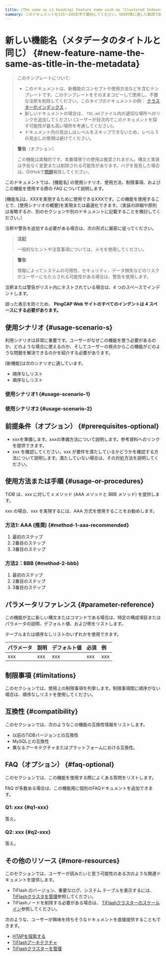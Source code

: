 ```yaml
---
title: (The same as L1 heading) Feature name such as "Clustered Indexes" in 59 characters or less. Include the keywords of this document. Test title here https://moz.com/learn/seo/title-tag
summary: このドキュメントを115～145文字で要約してください。SEO対策に適した動詞で始め、このドキュメントから何が得られるのかをユーザーに伝えましょう。例えば、「クラスター化インデックスとは何か、そしてクラスター化インデックスを使って…」などです。導入段落で記事の意図を説明している場合は、長さを調整した上で、ここでもそのまま使用できます。
---
```


# 新しい機能名（メタデータのタイトルと同じ） {#new-feature-name-the-same-as-title-in-the-metadata}

> このテンプレートについて:
>
> -   このドキュメントは、新機能のコンセプトや使用方法などを含むテンプレートです。このテンプレートをそのままコピーして使用し、不要な注釈を削除してください。このタイプのドキュメントの例： [クラスター化インデックス](/clustered-indexes.md) 。
> -   新しいドキュメントの場合は、 `TOC.md`ファイル内の適切な場所へのリンクを追加してください (ユーザーが目次内でこのドキュメントを探す可能性が最も高い場所を考慮してください)。
> -   ドキュメント内の見出しはレベルをスキップできないため、レベル 5 の見出しの使用は避けてください。

> **警告**（オプション）
>
> この機能は実験的です。本番環境での使用は推奨されません。構文と実装は予告なく変更または削除される可能性があります。バグを発見した場合は、GitHubで[問題](https://github.com/pingcap/tidb/issues)報告してください。

このドキュメントでは、[機能名] の使用シナリオ、使用方法、制限事項、およびこの機能を使用する際の FAQ について説明します。

[機能名]は、XXXを実現するために使用できるXXXです。この機能を使用することで、[使用シナリオの概要]を実現または最適化できます。（実装の詳細や原則は省略するか、別のセクションや別のドキュメントに記載することを検討してください。）

注釈や警告を追加する必要がある場合は、次の形式に厳密に従ってください。

> **注記**
>
> 一般的なヒントや注意事項については、メモを使用してください。

> **警告**
>
> 情報によってシステムの可用性、セキュリティ、データ損失などのリスクがユーザーにもたらされる可能性がある場合は、警告を使用します。

注釈または警告がリスト内にネストされている場合は、4 つのスペースでインデントします。

誤った表示を防ぐため、 **PingCAP Web サイトのすべてのインデントは 4 スペースにする必要があります。**

## 使用シナリオ {#usage-scenario-s}

利用シナリオは非常に重要です。ユーザーがなぜこの機能を使う必要があるのか、どのような場合に使えるのか、そしてユーザーの視点からこの機能がどのような問題を解決できるのかを紹介する必要があります。

[新機能]は次のシナリオに適しています。

-   順序なしリスト
-   順序なしリスト

### 使用シナリオ1 {#usage-scenario-1}

### 使用シナリオ2 {#usage-scenario-2}

## 前提条件（オプション） {#prerequisites-optional}

-   xxxを準備します。xxxの準備方法について説明します。参考資料へのリンクを提供できます。
-   xxx を確認してください。xxx が要件を満たしているかどうかを確認する方法について説明します。満たしていない場合は、その対処方法を説明してください。

## 使用方法または手順 {#usage-or-procedures}

TiDB は、xxx に対して x メソッド (AAA メソッドと BBB メソッド) を提供します。

xxx の場合、xxx を実現するには、AAA 方式を使用することをお勧めします。

### 方法1: AAA (推奨) {#method-1-aaa-recommended}

1.  最初のステップ
2.  2番目のステップ
3.  3番目のステップ

### 方法2：BBB {#method-2-bbb}

1.  最初のステップ
2.  2番目のステップ
3.  3番目のステップ

## パラメータリファレンス {#parameter-reference}

この機能が主に新しい構文またはコマンドである場合は、特定の構成項目またはパラメータの説明、デフォルト値、および例をリストします。

テーブルまたは順序なしリストのいずれかを使用できます。

| パラメータ | 説明  | デフォルト値 | 必須  | 例   |
| :---- | :-- | :----- | :-- | :-- |
| xxx   | xxx | xxx    | xxx | xxx |

## 制限事項 {#limitations}

このセクションでは、使用上の制限事項を列挙します。制限事項間に順序がない場合は、順序なしリストを使用してください。

## 互換性 {#compatibility}

このセクションでは、次のようなこの機能の互換性情報をリストします。

-   以前のTiDBバージョンとの互換性
-   MySQLとの互換性
-   異なるアーキテクチャまたはプラットフォームにおける互換性。

## FAQ（オプション） {#faq-optional}

このセクションでは、この機能を使用する際によくある質問をリストします。

FAQ が多数ある場合は、この機能用に個別のFAQドキュメントを追加できます。

### Q1: xxx {#q1-xxx}

答え。

### Q2: xxx {#q2-xxx}

答え。

## その他のリソース {#more-resources}

このセクションでは、ユーザーが読みたいと思う可能性のある次のような関連ドキュメントを提供します。

-   TiFlash のバージョン、重要なログ、システム テーブルを表示するには、 [TiFlashクラスタを管理](/tiflash/maintain-tiflash.md)参照してください。
-   TiFlashノードを削除する必要がある場合は、 [TiFlashクラスターのスケールイン](/scale-tidb-using-tiup.md#scale-in-a-tiflash-cluster)参照してください。

次のような、ユーザーが興味を持ちそうなドキュメントを直接提供することもできます。

-   [HTAPを探索する](/explore-htap.md)
-   [TiFlashアーキテクチャ](/tiflash/tiflash-overview.md#architecture)
-   [TiFlashクラスターを管理](/tiflash/maintain-tiflash.md)
